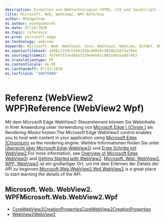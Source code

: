```yaml
---
description: Einbetten von Webtechnologien (HTML, CSS und JavaScript) in ihre systemeigenen Anwendungen mit dem Microsoft Edge WebView2-Steuerelement
title: Microsoft. Web. WebView2. WPF-Referenz
author: MSEdgeTeam
ms.author: msedgedevrel
ms.date: 07/14/2020
ms.topic: reference
ms.prod: microsoft-edge
ms.technology: webview
keywords: Microsoft. Web. WebView2, Core, WebView2, WebView, DotNet, WPF, WinForms, APP, Edge, CoreWebView2, CoreWebView2Controller, Browser-Steuerelement, Edge-HTML
ms.openlocfilehash: a208c2159c5fd4c558c49029c4850b216f3a784e
ms.sourcegitcommit: f6764f57aed9ab7229e4eb6cc8851d0cea667403
ms.translationtype: MT
ms.contentlocale: de-DE
ms.lasthandoff: 07/15/2020
ms.locfileid: "10879408"
---
```

# <span data-ttu-id="38d95-104">Referenz (WebView2 WPF)</span><span class="sxs-lookup"><span data-stu-id="38d95-104">Reference (WebView2 Wpf)</span></span>  

<span data-ttu-id="38d95-105">Mit dem Microsoft Edge WebView2-Steuerelement können Sie Webinhalte in Ihrer Anwendung unter Verwendung von [Microsoft Edge \ (Chrom \)](https://www.microsoftedgeinsider.com) als Rendering-Modul hosten.</span><span class="sxs-lookup"><span data-stu-id="38d95-105">The Microsoft Edge WebView2 control enables you to host web content in your application using [Microsoft Edge \(Chromium\)](https://www.microsoftedgeinsider.com) as the rendering engine.</span></span>  <span data-ttu-id="38d95-106">Weitere Informationen finden Sie unter [Übersicht über Microsoft Edge WebView2](../../index.md)) und [Erste Schritte mit WebView2](../../gettingstarted/win32.md).</span><span class="sxs-lookup"><span data-stu-id="38d95-106">For more information, see [Overview of Microsoft Edge WebView2](../../index.md)) and [Getting Started with WebView2](../../gettingstarted/win32.md).</span></span>  <span data-ttu-id="38d95-107">[Microsoft. Web. WebView2. WPF. WebView2](0-9-515/microsoft-web-webview2-wpf-webview2.md) ist ein großartiger Ort, um mit dem Erlernen der Details der API zu beginnen.</span><span class="sxs-lookup"><span data-stu-id="38d95-107">[Microsoft.Web.WebView2.Wpf.WebView2](0-9-515/microsoft-web-webview2-wpf-webview2.md) is a great place to start learning the details of the API.</span></span>  

## <span data-ttu-id="38d95-108">Microsoft. Web. WebView2. WPF</span><span class="sxs-lookup"><span data-stu-id="38d95-108">Microsoft.Web.WebView2.Wpf</span></span>  

*   [<span data-ttu-id="38d95-109">CoreWebView2CreationProperties</span><span class="sxs-lookup"><span data-stu-id="38d95-109">CoreWebView2CreationProperties</span></span>](0-9-515/microsoft-web-webview2-wpf-corewebview2creationproperties.md)
*   [<span data-ttu-id="38d95-110">WebView2</span><span class="sxs-lookup"><span data-stu-id="38d95-110">WebView2</span></span>](0-9-515/microsoft-web-webview2-wpf-webview2.md)
